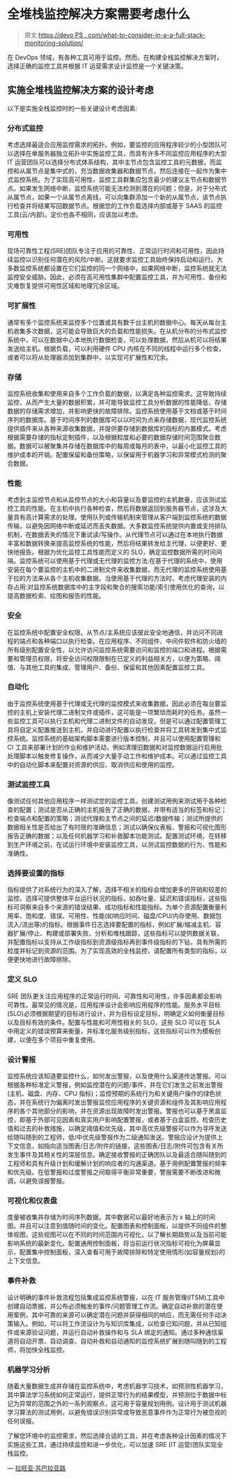 # 全堆栈监控解决方案需要考虑什么

> 原文:[https://devo PS . com/what-to-consider-in-a-a-full-stack-monitoring-solution/](https://devops.com/what-to-consider-in-a-full-stack-monitoring-solution/)

在 DevOps 领域，有各种工具可用于监控。然而，在构建全栈监控解决方案时，选择正确的监控工具并根据 IT 运营需求设计监控是一个关键决策。

## 实施全堆栈监控解决方案的设计考虑

以下是实施全栈监控时的一些关键设计考虑因素:

### **分布式监控**

考虑选择最适合应用监控需求的拓扑。例如，要监控的应用程序较少的小型团队可以选择在单服务器独立拓扑中实施监控工具，而具有许多不同监控应用程序的大型 IT 运营团队可以选择分布式体系结构，其中主节点包含监控工具的元数据，而监控和从属节点是集中式的，充当数据收集器和数据节点，然后连接在一起作为集中式监控系统。为了实现高可用性，监控工具群集应包含最少的建议主节点和数据节点。如果发生网络中断，监控系统可能无法检测到潜在的问题；但是，对于分布式从属节点，如果一个从属节点离线，可以向集群添加一个新的从属节点，该节点执行检查并将结果写回数据节点。根据您的工作负载选择内部或基于 SAAS 的监控工具(云/内部)。定价也各不相同，应该加以考虑。

### **可用性**

现场可靠性工程(SRE)团队专注于应用的可靠性、正常运行时间和可用性，因此持续监控以识别任何潜在的风险/中断。这就要求监控工具始终保持启动和运行。大多数监控系统都设置在它们监控的同一个网络中，如果网络中断，监控系统就无法监控安全威胁。因此，必须在高可用性集群中配置监控工具，并为可用性、备份和灾难恢复提供可用性区域和地理冗余区域。

### **可扩展性**

通常有多个监控系统来监控多个位置或具有数千台主机的数据中心。每天从每台主机收集多次数据，这可能会导致巨大的负载和性能损失。在从机分布的分布式监控系统中，可以在数据中心本地执行数据检查，可以处理数据，然后从机可以将结果发送给主机。根据负载，可以利用硬件 CPU 内核在不同的线程中运行多个检查，或者可以将从处理器添加到集群中，以实现可扩展性和冗余。

### **存储**

监控系统收集和使用来自多个工作负载的数据，以满足各种监控需求。这导致持续监控，从而产生大量的数据积累，并可能导致监控工具分析数据的性能降低，存储数据的存储需求增加，并影响更快的故障排除。监控系统使用基于文档或基于时间序列的数据库。基于时间序列的数据库可以以时间为点来存储数据，现代监控系统提供插件来从各种来源收集数据，并提供要存储到数据库的指标的内置模式。考虑根据需要存储的指标定制插件，以及根据粒度和必要的数据存储时间范围聚合数据。数据可以被聚集并存储在数据库中的每周或每月的表中，以最小化监控工具的维护成本的开销。配置保留和备份策略，以保留用于机器学习和异常模式检测的聚合数据。

### **性能**

考虑到主监控节点和从监控节点的大小和容量以及要监控的主机数量，应该测试监控工具的性能。在主机中执行各种检查，然后将数据返回到服务器节点，这涉及大量具有高计算需求的处理。使用队列或传输机制来管理从客户端到监控系统的数据传输，以避免因网络中断或延迟而丢失数据。大多数监控系统提供内置或支持排队机制，在数据丢失的情况下重试读/写操作。从代理节点可以通过在本地执行数据丰富和数据转换来提高监控系统的性能，然后将结果转发给主代理，以便更好、更快地报告。根据为优化监控工具性能而定义的 SLO，确定监控数据所需的时间间隔。监控系统可以使用基于代理或无代理的监控方法:在基于代理的系统中，使用安装在每个要监控的主机中的二进制文件来收集数据，而无代理的监控系统使用基于拉的方法来从各个主机收集数据。当使用基于代理的方法时，考虑代理安装的内存占用:对监控系统数据库中的主字段和聚合的搜索功能/索引使用优化的查询，以提高数据检索、绘图和报告的性能。

### **安全**

在监控系统中配置安全权限。从节点/主系统应该彼此安全地通信，并访问不同进程的端点和各种端口以执行检查。在应用程序、不同组件、中间件软件和防火墙的所有级别配置安全性，以允许访问监控系统需要访问和监控的端口和进程。根据需要和管理员权限，将安全访问权限限制在已定义的利益相关方，以便为策略、阈值、与其他工具的集成、管理用户、备份、保留和其他因素配置监控工具。

### **自动化**

由于监控系统使用基于代理或无代理的监控模式来收集数据，因此必须在每台要监控的主机上安装代理二进制文件或插件，这可能是一项繁琐而耗时的任务。虽然一些监控工具可以执行主机和代理二进制文件的自动发现，但是可以通过配置管理工具将自定义配置推送到主机，并自动进行配置以执行检查并将工具转发到集中式监控系统。监控系统的基础架构脚本需要进行版本控制，并且可以使用配置管理和 CI 工具来部署计划的作业和维护活动，例如清理旧数据和对监控数据运行启用批处理脚本以触发修复操作，从而减少大量手动工作和维护成本。可以通过监控工具中的自动化脚本来配置对资源的供应、取消供应和使用的监控。

### **测试监控工具**

像测试任何其他应用程序一样测试您的监控工具。创建测试用例来测试用于各种检查的配置；测试是否从正确的主机报告了正确的数据，并带有适当的标签和标记；检查端点和配置的策略；测试代理和主节点之间的延迟/数据传输；测试所提供的数据相关性是否给出了有时限的准确信息；测试以确保仪表板、警报和可视化图形报告正确的数据；以及任何机器学习和补救脚本功能测试。配置测试环境，在转移到生产环境之前，在试运行环境中安装监控工具，以测试监控数据的行为、性能和准确性。

### **选择要设置的指标**

指标提供了对系统行为的深入了解，选择不相关的指标会增加更多的开销和较差的监控。选择可提供整体平台运行状况的指标，如吞吐量、延迟和错误指标，这些指标可洞察来自多个来源的错误结果、成功指标和性能指标。为单个资源配置衡量利用率、饱和度、错误、可用性、性能(如响应时间、磁盘/CPU/内存使用、数据包流入/流出等)的指标。根据事件日志选择要配置的指标，例如扩展/缩减主机、容器扩展/停止、构建或部署失败、分析和堆栈跟踪，这些指标可以提供数据关联，并配置指标以支持从工作级指标到资源级指标再到事件级指标的下钻，具有所需的粒度并标记到资源的范围。为了实现高效的全栈监控，请配置所有类型的指标，以便更快地进行故障排除。

### **定义 SLO**

SRE 团队更关注应用程序的正常运行时间、可靠性和可用性，许多因素都会影响可靠性。最常见的情况是，应用程序设计会影响应用程序的性能。服务水平目标(SLO)必须根据期望的目标进行设计，并为目标设定目标，明确定义如何衡量目标以及目标有效的条件。配置与性能和可用性相关的 SLO，这些 SLO 可以在 SLA 中用定义的错误预算来衡量，并标准化服务级别指标，这些指标可以作为模板创建，以便在多个项目中重复使用。

### **设计警报**

监控系统应该知道要监控什么，如何发出警报，以及使用什么渠道传达警报。可以根据各种标准定义警报，例如监控潜在的问题/事件，并在它们发生之前发出警报(主机、磁盘、内存、CPU 指标)；监控预期的系统行为和关键用户操作的绿色状态，并在系统行为偏离时发出警报监控应用程序的关键资源和组件及其影响应用程序的各个其他部分的影响，并在资源出现故障时发出警报。警报也可以基于黑盒监控，即基于外部可见因素和真实用户影响配置警报，或者基于白盒监控。检查历史值和过去的补救措施，以确定阈值和优先级，其中高优先级警报可以作为寻呼发送给随叫随到的工程师，低/中优先级警报作为二级通知发送。警报应设计为提供上下文信息，如指向适当图表/日志/附件的链接，这些图表/日志/附件可包含有关所发生事件及其相关性的深层信息。确定接收警报的正确团队以及最适合随叫随到的工程师和具有升级计划和缓解计划的响应者的沟通渠道。基于用例配置警报的频率和优先级。在低警报和过度警报之间取得平衡非常重要，警报需要不断改进和微调，以避免误报警报。

### **可视化和仪表盘**

度量被收集并存储为时间序列数据，其中数据可以最好地表示为 x 轴上的时间图，并且可以注意到值随时间的变化。配置图表和控制面板，以提供不同组件的整体视图，这些视图可以在不同的时间范围内可视化，以了解长期趋势以及当前可能影响系统的最新变化。配置通用控制面板，将当前运行状况指标可视化为屏幕显示，配置集中控制面板，深入查看可用于故障排除和特定使用情形(如容量规划)的上下文信息。

### **事件补救**

设计明确的事件补救流程包括集成监控系统警报，以在 IT 服务管理(ITSM)工具中创建自动票据，并公布必须触发的事件/问题管理工作流。确定自动补救的潜在使用案例，其中可靠的来源可以确定潜在问题并获得相同的响应，而无需任何手动决策输入。例如，可以将工作流设计为与知识库集成，以检查已知问题，并从已知组件或来源验证问题，并运行自动补救操作和与 SLA 绑定的通知。通过多种通信渠道将自动开票、自动调查、自动补救和自动通知的监控系统扩展到随叫随到的工程师，将加快全栈监控。

### **机器学习分析**

随着大量数据生成并存储在监控系统中，考虑机器学习技术，如预测性机器学习，其中算法学习系统如何正常运行，提供正常行为的结果模型，并预测位于数据中标记为异常的范围之外的一系列观察点，这可用于容量规划用例。设计用于测试机器学习算法的测试用例，以避免错误识别异常或导致恶意事件作为正常行为被忽视的任何误报。

了解您环境中的监控需求，然后选择合适的工具，并在考虑各种设计因素的情况下实施这些工具，通过持续监控和进一步优化，可以加速 SRE (IT 运营)团队实现全栈监控。

— [拉旺亚·苏巴拉亚路](https://devops.com/author/lavanya-subbarayalu/)
